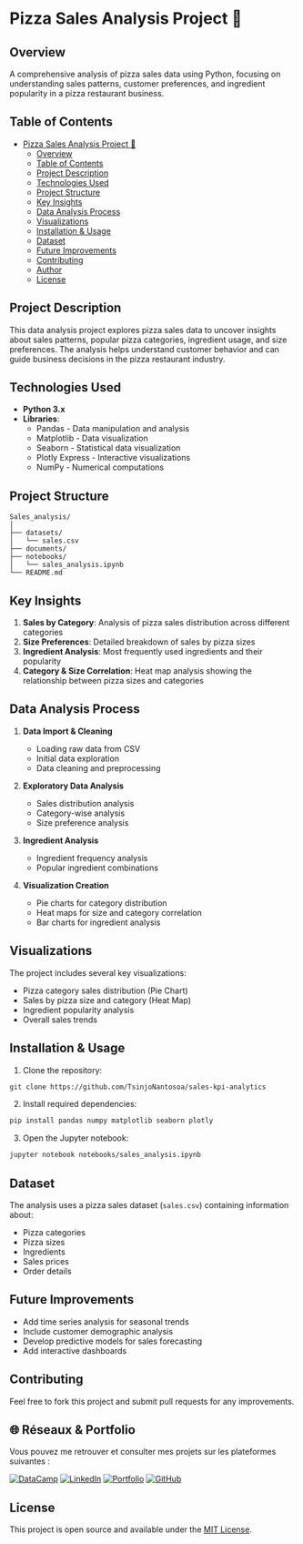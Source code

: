 # Pizza Sales Analysis Project 🍕

## Overview
A comprehensive analysis of pizza sales data using Python, focusing on understanding sales patterns, customer preferences, and ingredient popularity in a pizza restaurant business.

## Table of Contents
- [Pizza Sales Analysis Project 🍕](#pizza-sales-analysis-project-)
  - [Overview](#overview)
  - [Table of Contents](#table-of-contents)
  - [Project Description](#project-description)
  - [Technologies Used](#technologies-used)
  - [Project Structure](#project-structure)
  - [Key Insights](#key-insights)
  - [Data Analysis Process](#data-analysis-process)
  - [Visualizations](#visualizations)
  - [Installation \& Usage](#installation--usage)
  - [Dataset](#dataset)
  - [Future Improvements](#future-improvements)
  - [Contributing](#contributing)
  - [Author](#author)
  - [License](#license)

## Project Description
This data analysis project explores pizza sales data to uncover insights about sales patterns, popular pizza categories, ingredient usage, and size preferences. The analysis helps understand customer behavior and can guide business decisions in the pizza restaurant industry.

## Technologies Used
- **Python 3.x**
- **Libraries**:
  - Pandas - Data manipulation and analysis
  - Matplotlib - Data visualization
  - Seaborn - Statistical data visualization
  - Plotly Express - Interactive visualizations
  - NumPy - Numerical computations

## Project Structure
```
Sales_analysis/
│
├── datasets/
│   └── sales.csv
├── documents/
├── notebooks/
│   └── sales_analysis.ipynb
└── README.md
```

## Key Insights
1. **Sales by Category**: Analysis of pizza sales distribution across different categories
2. **Size Preferences**: Detailed breakdown of sales by pizza sizes
3. **Ingredient Analysis**: Most frequently used ingredients and their popularity
4. **Category & Size Correlation**: Heat map analysis showing the relationship between pizza sizes and categories

## Data Analysis Process
1. **Data Import & Cleaning**
   - Loading raw data from CSV
   - Initial data exploration
   - Data cleaning and preprocessing

2. **Exploratory Data Analysis**
   - Sales distribution analysis
   - Category-wise analysis
   - Size preference analysis

3. **Ingredient Analysis**
   - Ingredient frequency analysis
   - Popular ingredient combinations

4. **Visualization Creation**
   - Pie charts for category distribution
   - Heat maps for size and category correlation
   - Bar charts for ingredient analysis

## Visualizations
The project includes several key visualizations:
- Pizza category sales distribution (Pie Chart)
- Sales by pizza size and category (Heat Map)
- Ingredient popularity analysis
- Overall sales trends

## Installation & Usage
1. Clone the repository:
```bash
git clone https://github.com/TsinjoNantosoa/sales-kpi-analytics
```

2. Install required dependencies:
```bash
pip install pandas numpy matplotlib seaborn plotly
```

3. Open the Jupyter notebook:
```bash
jupyter notebook notebooks/sales_analysis.ipynb
```

## Dataset
The analysis uses a pizza sales dataset (`sales.csv`) containing information about:
- Pizza categories
- Pizza sizes
- Ingredients
- Sales prices
- Order details

## Future Improvements
- Add time series analysis for seasonal trends
- Include customer demographic analysis
- Develop predictive models for sales forecasting
- Add interactive dashboards

## Contributing
Feel free to fork this project and submit pull requests for any improvements.

## 🌐 Réseaux & Portfolio

Vous pouvez me retrouver et consulter mes projets sur les plateformes suivantes :

[![DataCamp](https://img.shields.io/badge/DataCamp-02B875?style=for-the-badge&logo=datacamp&logoColor=white)](https://www.datacamp.com/portfolio/sandaniainatsinjonantosoa)
[![LinkedIn](https://img.shields.io/badge/LinkedIn-0077B5?style=for-the-badge&logo=linkedin&logoColor=white)](https://www.linkedin.com/in/sandaniaina-tsinjo-nantosoa-b6209a330/)
[![Portfolio](https://img.shields.io/badge/Portfolio-000000?style=for-the-badge&logo=google-chrome&logoColor=white)](https://tsinjonanto.netlify.app/)
[![GitHub](https://img.shields.io/badge/GitHub-181717?style=for-the-badge&logo=github&logoColor=white)](https://github.com/TsinjoNantosoa)

## License
This project is open source and available under the [MIT License](LICENSE).
